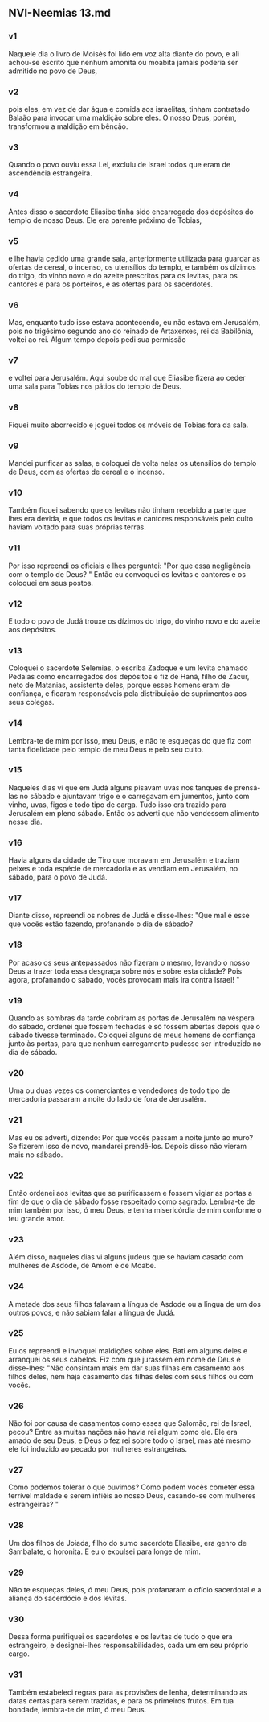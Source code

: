 ## NVI-Neemias 13.md
### v1
 Naquele dia o livro de Moisés foi lido em voz alta diante do povo, e ali achou-se escrito que nenhum amonita ou moabita jamais poderia ser admitido no povo de Deus,
### v2
 pois eles, em vez de dar água e comida aos israelitas, tinham contratado Balaão para invocar uma maldição sobre eles. O nosso Deus, porém, transformou a maldição em bênção.
### v3
 Quando o povo ouviu essa Lei, excluiu de Israel todos que eram de ascendência estrangeira.
### v4
 Antes disso o sacerdote Eliasibe tinha sido encarregado dos depósitos do templo de nosso Deus. Ele era parente próximo de Tobias,
### v5
 e lhe havia cedido uma grande sala, anteriormente utilizada para guardar as ofertas de cereal, o incenso, os utensílios do templo, e também os dízimos do trigo, do vinho novo e do azeite prescritos para os levitas, para os cantores e para os porteiros, e as ofertas para os sacerdotes.
### v6
 Mas, enquanto tudo isso estava acontecendo, eu não estava em Jerusalém, pois no trigésimo segundo ano do reinado de Artaxerxes, rei da Babilônia, voltei ao rei. Algum tempo depois pedi sua permissão
### v7
 e voltei para Jerusalém. Aqui soube do mal que Eliasibe fizera ao ceder uma sala para Tobias nos pátios do templo de Deus.
### v8
 Fiquei muito aborrecido e joguei todos os móveis de Tobias fora da sala.
### v9
 Mandei purificar as salas, e coloquei de volta nelas os utensílios do templo de Deus, com as ofertas de cereal e o incenso.
### v10
 Também fiquei sabendo que os levitas não tinham recebido a parte que lhes era devida, e que todos os levitas e cantores responsáveis pelo culto haviam voltado para suas próprias terras.
### v11
 Por isso repreendi os oficiais e lhes perguntei: "Por que essa negligência com o templo de Deus? " Então eu convoquei os levitas e cantores e os coloquei em seus postos.
### v12
 E todo o povo de Judá trouxe os dízimos do trigo, do vinho novo e do azeite aos depósitos.
### v13
 Coloquei o sacerdote Selemias, o escriba Zadoque e um levita chamado Pedaías como encarregados dos depósitos e fiz de Hanã, filho de Zacur, neto de Matanias, assistente deles, porque esses homens eram de confiança, e ficaram responsáveis pela distribuição de suprimentos aos seus colegas.
### v14
 Lembra-te de mim por isso, meu Deus, e não te esqueças do que fiz com tanta fidelidade pelo templo de meu Deus e pelo seu culto.
### v15
 Naqueles dias vi que em Judá alguns pisavam uvas nos tanques de prensá-las no sábado e ajuntavam trigo e o carregavam em jumentos, junto com vinho, uvas, figos e todo tipo de carga. Tudo isso era trazido para Jerusalém em pleno sábado. Então os adverti que não vendessem alimento nesse dia.
### v16
 Havia alguns da cidade de Tiro que moravam em Jerusalém e traziam peixes e toda espécie de mercadoria e as vendiam em Jerusalém, no sábado, para o povo de Judá.
### v17
 Diante disso, repreendi os nobres de Judá e disse-lhes: "Que mal é esse que vocês estão fazendo, profanando o dia de sábado?
### v18
 Por acaso os seus antepassados não fizeram o mesmo, levando o nosso Deus a trazer toda essa desgraça sobre nós e sobre esta cidade? Pois agora, profanando o sábado, vocês provocam mais ira contra Israel! "
### v19
 Quando as sombras da tarde cobriram as portas de Jerusalém na véspera do sábado, ordenei que fossem fechadas e só fossem abertas depois que o sábado tivesse terminado. Coloquei alguns de meus homens de confiança junto às portas, para que nenhum carregamento pudesse ser introduzido no dia de sábado.
### v20
 Uma ou duas vezes os comerciantes e vendedores de todo tipo de mercadoria passaram a noite do lado de fora de Jerusalém.
### v21
 Mas eu os adverti, dizendo: Por que vocês passam a noite junto ao muro? Se fizerem isso de novo, mandarei prendê-los. Depois disso não vieram mais no sábado.
### v22
 Então ordenei aos levitas que se purificassem e fossem vigiar as portas a fim de que o dia de sábado fosse respeitado como sagrado. Lembra-te de mim também por isso, ó meu Deus, e tenha misericórdia de mim conforme o teu grande amor.
### v23
 Além disso, naqueles dias vi alguns judeus que se haviam casado com mulheres de Asdode, de Amom e de Moabe.
### v24
 A metade dos seus filhos falavam a língua de Asdode ou a língua de um dos outros povos, e não sabiam falar a língua de Judá.
### v25
 Eu os repreendi e invoquei maldições sobre eles. Bati em alguns deles e arranquei os seus cabelos. Fiz com que jurassem em nome de Deus e disse-lhes: "Não consintam mais em dar suas filhas em casamento aos filhos deles, nem haja casamento das filhas deles com seus filhos ou com vocês.
### v26
 Não foi por causa de casamentos como esses que Salomão, rei de Israel, pecou? Entre as muitas nações não havia rei algum como ele. Ele era amado de seu Deus, e Deus o fez rei sobre todo o Israel, mas até mesmo ele foi induzido ao pecado por mulheres estrangeiras.
### v27
 Como podemos tolerar o que ouvimos? Como podem vocês cometer essa terrível maldade e serem infiéis ao nosso Deus, casando-se com mulheres estrangeiras? "
### v28
 Um dos filhos de Joiada, filho do sumo sacerdote Eliasibe, era genro de Sambalate, o horonita. E eu o expulsei para longe de mim.
### v29
 Não te esqueças deles, ó meu Deus, pois profanaram o ofício sacerdotal e a aliança do sacerdócio e dos levitas.
### v30
 Dessa forma purifiquei os sacerdotes e os levitas de tudo o que era estrangeiro, e designei-lhes responsabilidades, cada um em seu próprio cargo.
### v31
 Também estabeleci regras para as provisões de lenha, determinando as datas certas para serem trazidas, e para os primeiros frutos. Em tua bondade, lembra-te de mim, ó meu Deus.
